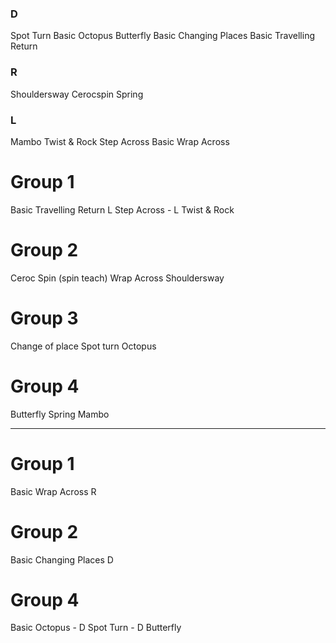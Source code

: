 
### D
Spot Turn 
Basic Octopus 
Butterfly 
Basic Changing Places 
Basic Travelling Return 


### R
Shouldersway
Cerocspin
Spring
### L
Mambo
Twist & Rock
Step Across
Basic Wrap Across 




# Group 1
Basic 
Travelling Return L
Step Across - L
Twist & Rock

# Group 2
Ceroc Spin (spin teach)
Wrap Across
Shouldersway

# Group 3
Change of place
Spot turn
Octopus

# Group 4

Butterfly
Spring
Mambo

---



# Group 1
Basic Wrap Across R


# Group 2
Basic Changing Places D





# Group 4
Basic Octopus - D
Spot Turn - D
Butterfly

